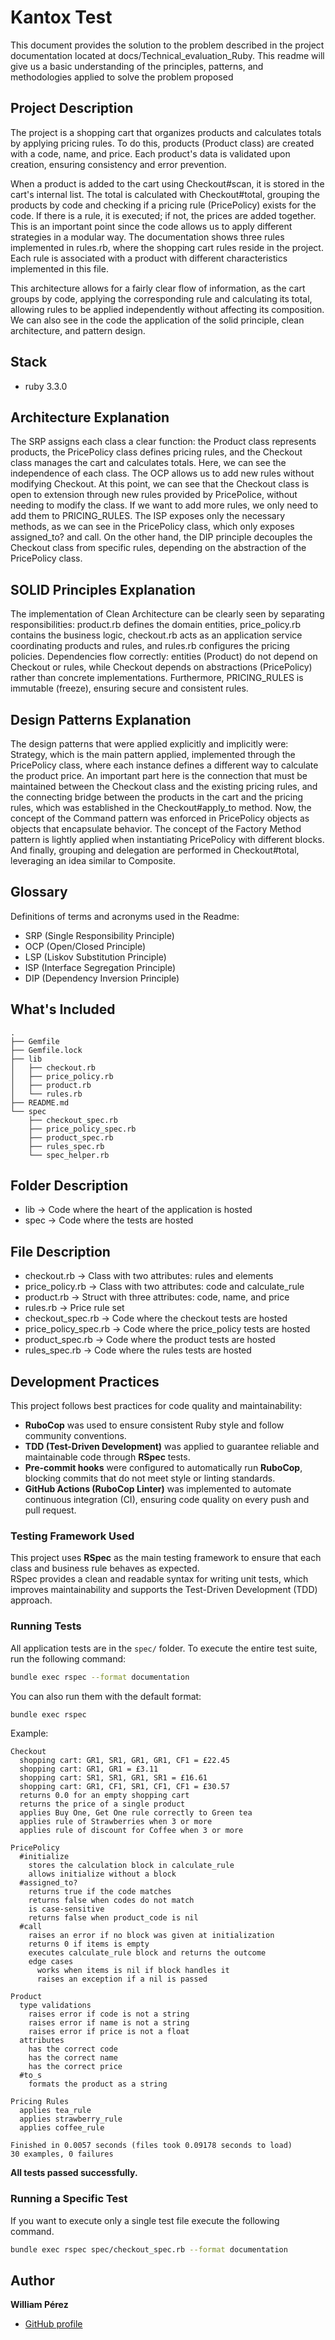 # Kantox Test

This document provides the solution to the problem described in the project documentation located at docs/Technical_evaluation_Ruby. 
This readme will give us a basic understanding of the principles, patterns, and methodologies applied to solve the problem proposed 

## Project Description

The project is a shopping cart that organizes products and calculates totals by applying pricing rules. To do this, products (Product class) 
are created with a code, name, and price. Each product's data is validated upon creation, ensuring consistency and error prevention.

When a product is added to the cart using Checkout#scan, it is stored in the cart's internal list. The total is calculated with 
Checkout#total, grouping the products by code and checking if a pricing rule (PricePolicy) exists for the code. If there is a rule, 
it is executed; if not, the prices are added together. This is an important point since the code allows us to apply different strategies 
in a modular way. The documentation shows three rules implemented in rules.rb, where the shopping cart rules reside in the project. Each 
rule is associated with a product with different characteristics implemented in this file.

This architecture allows for a fairly clear flow of information, as the cart groups by code, applying the corresponding rule and calculating 
its total, allowing rules to be applied independently without affecting its composition. We can also see in the code the application of 
the solid principle, clean architecture, and pattern design.

## Stack
- ruby 3.3.0

## Architecture Explanation

The SRP assigns each class a clear function: the Product class represents products, the PricePolicy class defines pricing rules,
and the Checkout class manages the cart and calculates totals. Here, we can see the independence of each class. The OCP allows us to 
add new rules without modifying Checkout. At this point, we can see that the Checkout class is open to extension through new rules provided 
by PricePolice, without needing to modify the class. If we want to add more rules, we only need to add them to PRICING_RULES. The ISP exposes 
only the necessary methods, as we can see in the PricePolicy class, which only exposes assigned_to? and call. On the other hand, the DIP principle 
decouples the Checkout class from specific rules, depending on the abstraction of the PricePolicy class.

## SOLID Principles Explanation

The implementation of Clean Architecture can be clearly seen by separating responsibilities: product.rb defines the domain entities, 
price_policy.rb contains the business logic, checkout.rb acts as an application service coordinating products and rules, and rules.rb 
configures the pricing policies. Dependencies flow correctly: entities (Product) do not depend on Checkout or rules, while Checkout depends 
on abstractions (PricePolicy) rather than concrete implementations. Furthermore, PRICING_RULES is immutable (freeze), ensuring secure and 
consistent rules.

## Design Patterns Explanation

The design patterns that were applied explicitly and implicitly were: Strategy, which is the main pattern applied, implemented through the 
PricePolicy class, where each instance defines a different way to calculate the product price. An important part here is the connection that 
must be maintained between the Checkout class and the existing pricing rules, and the connecting bridge between the products in the cart and 
the pricing rules, which was established in the Checkout#apply_to method. Now, the concept of the Command pattern was enforced in PricePolicy 
objects as objects that encapsulate behavior. The concept of the Factory Method pattern is lightly applied when instantiating PricePolicy with 
different blocks. And finally, grouping and delegation are performed in Checkout#total, leveraging an idea similar to Composite.

## Glossary

Definitions of terms and acronyms used in the Readme:

- SRP (Single Responsibility Principle)
- OCP (Open/Closed Principle)
- LSP (Liskov Substitution Principle)
- ISP (Interface Segregation Principle)
- DIP (Dependency Inversion Principle)

## What's Included

```tree
.
├── Gemfile
├── Gemfile.lock
├── lib
│   ├── checkout.rb
│   ├── price_policy.rb
│   ├── product.rb
│   └── rules.rb
├── README.md
└── spec
    ├── checkout_spec.rb
    ├── price_policy_spec.rb
    ├── product_spec.rb
    ├── rules_spec.rb
    └── spec_helper.rb
```
## Folder Description

- lib                  -> Code where the heart of the application is hosted
- spec                 -> Code where the tests are hosted

## File Description

- checkout.rb          -> Class with two attributes: rules and elements
- price_policy.rb      -> Class with two attributes: code and calculate_rule
- product.rb           -> Struct with three attributes: code, name, and price
- rules.rb             -> Price rule set
- checkout_spec.rb     -> Code where the checkout tests are hosted
- price_policy_spec.rb -> Code where the price_policy tests are hosted
- product_spec.rb      -> Code where the product tests are hosted
- rules_spec.rb        -> Code where the rules tests are hosted

## Development Practices

This project follows best practices for code quality and maintainability:

- **RuboCop** was used to ensure consistent Ruby style and follow community conventions.  
- **TDD (Test-Driven Development)** was applied to guarantee reliable and maintainable code through **RSpec** tests.  
- **Pre-commit hooks** were configured to automatically run **RuboCop**, blocking commits that do not meet style or linting standards.  
- **GitHub Actions (RuboCop Linter)** was implemented to automate continuous integration (CI), ensuring code quality on every push and pull request.

### Testing Framework Used
This project uses **RSpec** as the main testing framework to ensure that each class and business rule behaves as expected.  
RSpec provides a clean and readable syntax for writing unit tests, which improves maintainability and supports the Test-Driven Development (TDD) approach.

### Running Tests
All application tests are in the `spec/` folder. 
To execute the entire test suite, run the following command:

```bash
bundle exec rspec --format documentation
```
You can also run them with the default format:

```bash
bundle exec rspec
```

Example:

```
Checkout
  shopping cart: GR1, SR1, GR1, GR1, CF1 = £22.45
  shopping cart: GR1, GR1 = £3.11
  shopping cart: SR1, SR1, GR1, SR1 = £16.61
  shopping cart: GR1, CF1, SR1, CF1, CF1 = £30.57
  returns 0.0 for an empty shopping cart
  returns the price of a single product
  applies Buy One, Get One rule correctly to Green tea
  applies rule of Strawberries when 3 or more
  applies rule of discount for Coffee when 3 or more

PricePolicy
  #initialize
    stores the calculation block in calculate_rule
    allows initialize without a block
  #assigned_to?
    returns true if the code matches
    returns false when codes do not match
    is case-sensitive
    returns false when product_code is nil
  #call
    raises an error if no block was given at initialization
    returns 0 if items is empty
    executes calculate_rule block and returns the outcome
    edge cases
      works when items is nil if block handles it
      raises an exception if a nil is passed

Product
  type validations
    raises error if code is not a string
    raises error if name is not a string
    raises error if price is not a float
  attributes
    has the correct code
    has the correct name
    has the correct price
  #to_s
    formats the product as a string

Pricing Rules
  applies tea_rule
  applies strawberry_rule
  applies coffee_rule

Finished in 0.0057 seconds (files took 0.09178 seconds to load)
30 examples, 0 failures
```

**All tests passed successfully.**

### Running a Specific Test
If you want to execute only a single test file execute the following command.  

```bash
bundle exec rspec spec/checkout_spec.rb --format documentation
```

## Author
**William Pérez**  
- [GitHub profile](https://github.com/WilliamPerezBeltran)






